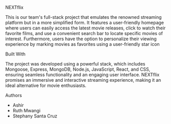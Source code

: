 NEXTflix

This is our team's full-stack project that emulates the renowned streaming platform but in a more simplified form. It features a user-friendly homepage where users can easily access the latest movie releases, click to watch their favorite films, and use a convenient search bar to locate specific movies of interest. Furthermore, users have the option to personalize their viewing experience by marking movies as favorites using a user-friendly star icon

Built With

The project was developed using a powerful stack, which includes Mongoose, Express, MongoDB, Node.js, JavaScript, React, and CSS, ensuring seamless functionality and an engaging user interface. NEXTflix promises an immersive and interactive streaming experience, making it an ideal alternative for movie enthusiasts.

Authors
- Ashir 
- Ruth Mwangi
- Stephany Santa Cruz
  
